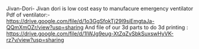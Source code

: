 Jivan-Dori- Jivan dori is low cost easy to manufacure emergency ventilator 
Pdf of ventilator:- https://drive.google.com/file/d/1o3GgSfokTj29l9siEmgtaJa-QQmXmOZr/view?usp=sharing
And file of our 3d parts to do 3d printing : https://drive.google.com/file/d/1IWJg9eug-XtZqZvSbkSuxswHyVK-rz7v/view?usp=sharing 
